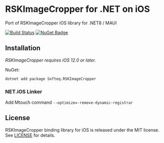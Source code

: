 # RSKImageCropper for .NET on iOS

Port of RSKImageCropper iOS library for .NET8 / MAUI

[![Build Status](https://dev.azure.com/SofteqDevelopment/Xamarin.Binding.Libraries/_apis/build/status/RSKImageCropper%20iOS%20Library/RSKImageCropper-dev?branchName=main)](https://dev.azure.com/SofteqDevelopment/Xamarin.Binding.Libraries/_build/latest?definitionId=407&branchName=main)
[![NuGet Badge](https://buildstats.info/nuget/Softeq.RSKImageCropper?includePreReleases=true)](https://www.nuget.org/packages/Softeq.RSKImageCropper/)

## Installation

*RSKImageCropper requires iOS 12.0 or later.*

NuGet:

```sh
dotnet add package Softeq.RSKImageCropper
```

### NET.iOS Linker

Add Mtouch command `--optimize=-remove-dynamic-registrar`

## License

RSKImageCropper binding library for iOS is released under the MIT license. See [LICENSE](LICENSE) for details.
